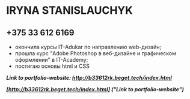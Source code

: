 # IRYNA STANISLAUCHYK

## +375 33 612 6169 

- окончила курсы IT-Adukar по направлению web-дизайн; 
- прошла курс "Adobe Photoshop в веб-дизайне и графическом оформлении" в IT-Academy;
- постигаю основы html и CSS

***Link to portfolio-website: http://b33612rk.beget.tech/index.html***

***[http://b33612rk.beget.tech/index.html] ("Link to portfolio-website")***

